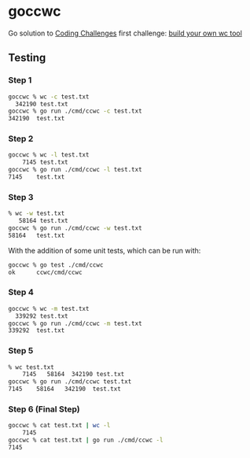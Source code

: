 # goccwc
Go solution to [Coding Challenges](https://codingchallenges.fyi/challenges/intro) first challenge: [build your own wc tool](https://codingchallenges.fyi/challenges/challenge-wc)

## Testing

### Step 1

```bash
goccwc % wc -c test.txt
  342190 test.txt
goccwc % go run ./cmd/ccwc -c test.txt
342190  test.txt
```

### Step 2

```bash
goccwc % wc -l test.txt
    7145 test.txt
goccwc % go run ./cmd/ccwc -l test.txt
7145    test.txt
```

### Step 3

```bash
% wc -w test.txt
   58164 test.txt
goccwc % go run ./cmd/ccwc -w test.txt
58164   test.txt
```

With the addition of some unit tests, which can be run with:
```bash
goccwc % go test ./cmd/ccwc
ok      ccwc/cmd/ccwc
```

### Step 4
```bash
goccwc % wc -m test.txt
  339292 test.txt
goccwc % go run ./cmd/ccwc -m test.txt
339292  test.txt
```

### Step 5
```bash
% wc test.txt
    7145   58164  342190 test.txt
goccwc % go run ./cmd/ccwc test.txt
7145    58164   342190  test.txt
```

### Step 6 (Final Step)
```bash
goccwc % cat test.txt | wc -l
    7145
goccwc % cat test.txt | go run ./cmd/ccwc -l
7145
```
